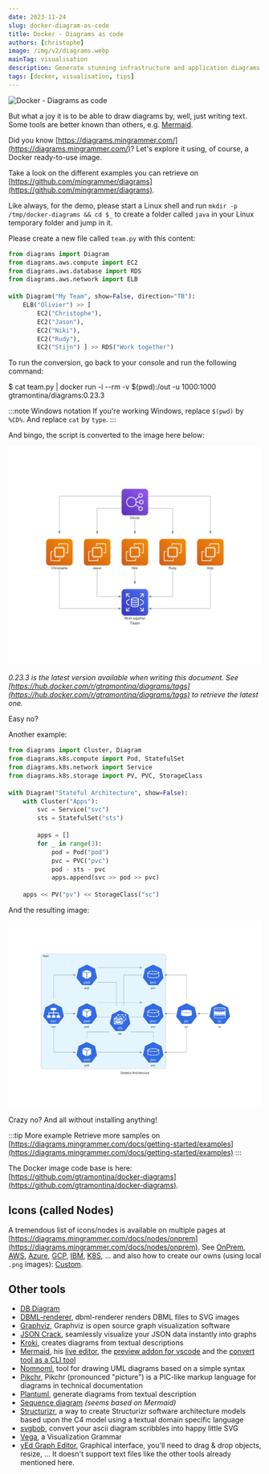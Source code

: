 ```yaml
---
date: 2023-11-24
slug: docker-diagram-as-code
title: Docker - Diagrams as code
authors: [christophe]
image: /img/v2/diagrams.webp
mainTag: visualisation
description: Generate stunning infrastructure and application diagrams directly from Python code using the diagrams library and a simple Docker command. Visualize your complex systems as code effortlessly.
tags: [docker, visualisation, tips]
---
```

![Docker - Diagrams as code](/img/v2/diagrams.webp)

But what a joy it is to be able to draw diagrams by, well, just writing text. Some tools are better known than others, e.g. [Mermaid](https://mermaid-js.github.io/mermaid/).

Did you know [https://diagrams.mingrammer.com/](https://diagrams.mingrammer.com/)? Let's explore it using, of course, a Docker ready-to-use image.

<!-- truncate -->

Take a look on the different examples you can retrieve on [https://github.com/mingrammer/diagrams](https://github.com/mingrammer/diagrams).

Like always, for the demo, please start a Linux shell and run `mkdir -p /tmp/docker-diagrams && cd $_` to create a folder called `java` in your Linux temporary folder and jump in it.

Please create a new file called `team.py` with this content:

<Snippet filename="team.py">

```python
from diagrams import Diagram
from diagrams.aws.compute import EC2
from diagrams.aws.database import RDS
from diagrams.aws.network import ELB

with Diagram("My Team", show=False, direction="TB"):
    ELB("Olivier") >> [
        EC2("Christophe"),
        EC2("Jason"),
        EC2("Niki"),
        EC2("Rudy"),
        EC2("Stijn") ] >> RDS("Work together")
```

</Snippet>

To run the conversion, go back to your console and run the following command:

<Terminal>
$ cat team.py | docker run -i --rm -v $(pwd):/out -u 1000:1000 gtramontina/diagrams:0.23.3
</Terminal>

:::note Windows notation
If you're working Windows, replace `$(pwd)` by `%CD%`. And replace `cat` by `type`.
:::

And bingo, the script is converted to the image here below:

![Team](./images/team.jpg)

*0.23.3 is the latest version available when writing this document. See [https://hub.docker.com/r/gtramontina/diagrams/tags](https://hub.docker.com/r/gtramontina/diagrams/tags) to retrieve the latest one.*

Easy no?

Another example:

<Snippet filename="app/Providers/EventServiceProvider.php">

```python
from diagrams import Cluster, Diagram
from diagrams.k8s.compute import Pod, StatefulSet
from diagrams.k8s.network import Service
from diagrams.k8s.storage import PV, PVC, StorageClass

with Diagram("Stateful Architecture", show=False):
    with Cluster("Apps"):
        svc = Service("svc")
        sts = StatefulSet("sts")

        apps = []
        for _ in range(3):
            pod = Pod("pod")
            pvc = PVC("pvc")
            pod - sts - pvc
            apps.append(svc >> pod >> pvc)

    apps << PV("pv") << StorageClass("sc")
```

</Snippet>

And the resulting image:

![Stateful Architecture](./images/stateful_architecture.jpg)

Crazy no? And all without installing anything!

:::tip More example
Retrieve more samples on [https://diagrams.mingrammer.com/docs/getting-started/examples](https://diagrams.mingrammer.com/docs/getting-started/examples)
:::

The Docker image code base is here: [https://github.com/gtramontina/docker-diagrams](https://github.com/gtramontina/docker-diagrams).

## Icons (called Nodes)

A tremendous list of icons/nodes is available on multiple pages at [https://diagrams.mingrammer.com/docs/nodes/onprem](https://diagrams.mingrammer.com/docs/nodes/onprem). See [OnPrem](https://diagrams.mingrammer.com/docs/nodes/onprem), [AWS](https://diagrams.mingrammer.com/docs/nodes/aws), [Azure](https://diagrams.mingrammer.com/docs/nodes/azure), [GCP](https://diagrams.mingrammer.com/docs/nodes/gcp), [IBM](https://diagrams.mingrammer.com/docs/nodes/ibm), [K8S](https://diagrams.mingrammer.com/docs/nodes/k8s), ... and also how to create our owns (using local `.png` images): [Custom](https://diagrams.mingrammer.com/docs/nodes/custom).

## Other tools

* [DB Diagram](https://dbdiagram.io/home)
* [DBML-renderer](https://github.com/softwaretechnik-berlin/dbml-renderer), dbml-renderer renders DBML files to SVG images
* [Graphviz](https://www.graphviz.org/), Graphviz is open source graph visualization software
* [JSON Crack](https://jsoncrack.com/), seamlessly visualize your JSON data instantly into graphs
* [Kroki](https://kroki.io/), creates diagrams from textual descriptions
* [Mermaid](https://mermaid-js.github.io/mermaid/), his [live editor](https://mermaid.live/), the [preview addon for vscode](https://marketplace.visualstudio.com/items?itemName=vstirbu.vscode-mermaid-preview) and the [convert tool as a CLI tool](https://github.com/mermaid-js/mermaid-cli)
* [Nomnoml](https://www.nomnoml.com/), tool for drawing UML diagrams based on a simple syntax
* [Pikchr](https://pikchr.org/), Pikchr (pronounced "picture") is a PIC-like markup language for diagrams in technical documentation
* [Plantuml](https://github.com/plantuml/plantuml), generate diagrams from textual description
* [Sequence diagram](https://sequencediagram.org/) *(seems based on Mermaid)*
* [Structurizr](https://github.com/structurizr/dsl), a way to create Structurizr software architecture models based upon the C4 model using a textual domain specific language
* [svgbob](https://github.com/ivanceras/svgbob), convert your ascii diagram scribbles into happy little SVG
* [Vega](https://vega.github.io/vega/), a Visualization Grammar
* [yEd Graph Editor](https://www.yworks.com/products/yed), Graphical interface, you'll need to drag & drop objects, resize, ... It doesn't support text files like the other tools already mentioned here.
